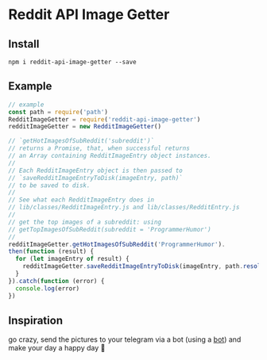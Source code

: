 # Reddit API Image Getter

## Install

`npm i reddit-api-image-getter --save`

## Example

~~~ javascript
// example
const path = require('path')
RedditImageGetter = require('reddit-api-image-getter')
redditImageGetter = new RedditImageGetter()

// `getHotImagesOfSubReddit('subreddit')`
// returns a Promise, that, when successful returns
// an Array containing RedditImageEntry object instances.
// 
// Each RedditImageEntry object is then passed to
// `saveRedditImageEntryToDisk(imageEntry, path)`
// to be saved to disk. 
//
// See what each RedditImageEntry does in 
// lib/classes/RedditImageEntry.js and lib/classes/RedditEntry.js
//
// get the top images of a subreddit: using
// getTopImagesOfSubReddit(subreddit = 'ProgrammerHumor')
// 
redditImageGetter.getHotImagesOfSubReddit('ProgrammerHumor').
then(function (result) {
  for (let imageEntry of result) {
    redditImageGetter.saveRedditImageEntryToDisk(imageEntry, path.resolve(__dirname, 'images'))
  }
}).catch(function (error) {
  console.log(error)
})
~~~

## Inspiration

go crazy, send the pictures to your telegram via a bot (using a [bot](https://core.telegram.org/bots/samples#node-js)) and make your day a happy day :tada: